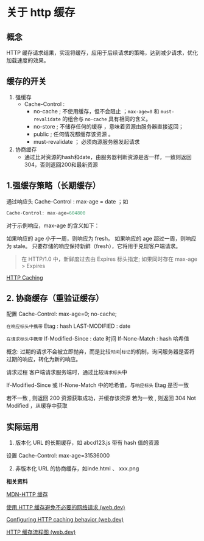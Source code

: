 # 关于 http 缓存

## 概念

HTTP 缓存请求结果，实现将缓存，应用于后续请求的策略，达到减少请求，优化加载速度的效果。

## 缓存的开关

1. 强缓存
   - Cache-Control : 
     - no-cache ; 不使用缓存，但不会阻止 ；`max-age=0` 和 `must-revalidate` 的组合与 `no-cache` 具有相同的含义。
     - no-store ; 不储存任何的缓存 ，意味着资源由服务器直接返回； 
     - public ;   任何情况都缓存该资源 。
     - must-revalidate ； 必须向源服务器发起请求
2. 协商缓存
   - 通过比对资源的hash和date，由服务器判断资源是否一样，一致则返回304，否则返回200和最新资源

## 1.强缓存策略（长期缓存）

通过响应头 Cache-Control : max-age = date ；如

```js
Cache-Control: max-age=604800
```

对于示例响应，max-age 的含义如下：

如果响应的 age 小于一周，则响应为 fresh。
如果响应的 age 超过一周，则响应为 stale。
只要存储的响应保持新鲜（fresh），它将用于兑现客户端请求。

> 在 HTTP/1.0 中，新鲜度过去由 Expires 标头指定; 如果同时存在 max-age > Expires



[HTTP Caching]([draft-ietf-httpbis-cache-19](https://datatracker.ietf.org/doc/html/RFC9111#section-5.2.2.9))

## 2. 协商缓存（重验证缓存）

配置 Cache-Control: max-age=0; no-cache;



`在响应标头中携带`
Etag : hash
LAST-MODIFIED : date

`在请求标头中携带`
If-Modified-Since : date 时间
If-None-Match : hash	 哈希值

概念:
过期的请求不会被立即抛弃，而是比较`时间`|`标记`的机制，询问服务器是否将过期的响应，转化为新的响应。

请求过程
客户端请求服务端时，通过比较`请求标头`中

If-Modified-Since 或 If-None-Match 中的哈希值，与`响应标头` Etag 是否一致

若不一致 , 则返回 200 资源获取成功，并缓存该资源
若为一致 , 则返回 304 Not Modified ，从缓存中获取





## 实际运用

1. 版本化 URL 的长期缓存，如 abcd123.js 带有 hash 值的资源

设置 Cache-Control: max-age=31536000

2. 非版本化 URL 的协商缓存，如inde.html 、 xxx.png 



**相关资料**

[MDN-HTTP 缓存](https://developer.mozilla.org/zh-CN/docs/Web/HTTP/Caching#%E6%A6%82%E8%A7%88)

[使用 HTTP 缓存避免不必要的网络请求 (web.dev)](https://web.dev/http-cache/)

[Configuring HTTP caching behavior (web.dev)](https://web.dev/codelab-http-cache/)

[HTTP 缓存流程图 (web.dev)](https://web.dev/http-cache/#flowchart)
